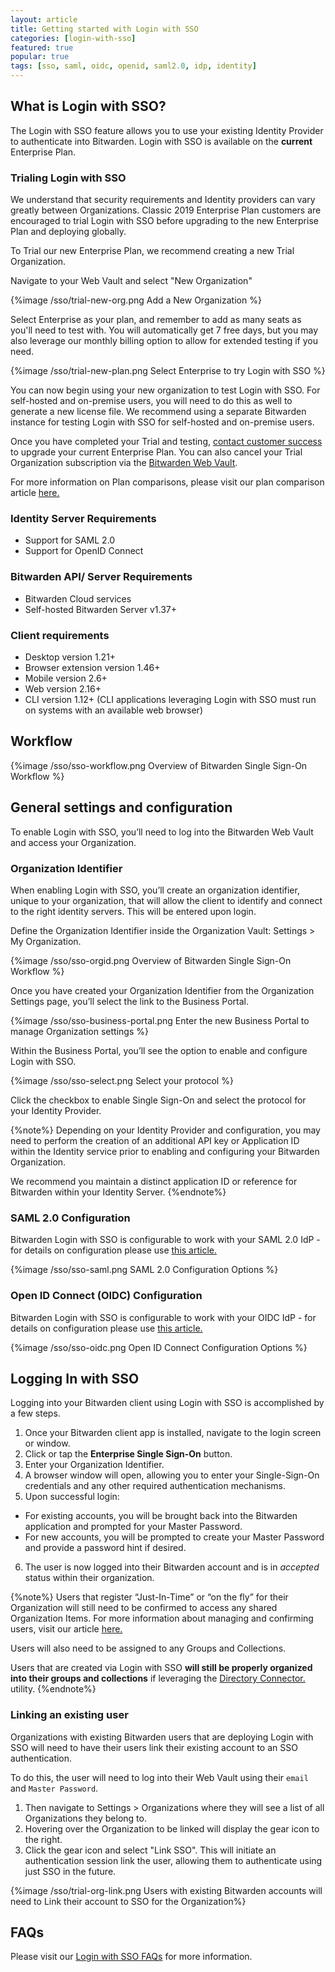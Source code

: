 ```yaml
---
layout: article
title: Getting started with Login with SSO
categories: [login-with-sso]
featured: true
popular: true
tags: [sso, saml, oidc, openid, saml2.0, idp, identity]
---
```


## What is Login with SSO?

The Login with SSO feature allows you to use your existing Identity Provider to authenticate into Bitwarden. Login with SSO is available on the **current** Enterprise Plan.

### Trialing Login with SSO

We understand that security requirements and Identity providers can vary greatly between Organizations. Classic 2019 Enterprise Plan customers are encouraged to trial Login with SSO before upgrading to the new Enterprise Plan and deploying globally.

To Trial our new Enterprise Plan, we recommend creating a new Trial Organization.

Navigate to your Web Vault and select "New Organization"

{%image /sso/trial-new-org.png Add a New Organization %}

Select Enterprise as your plan, and remember to add as many seats as you'll need to test with. You will automatically get 7 free days, but you may also leverage our monthly billing option to allow for extended testing if you need.

{%image /sso/trial-new-plan.png Select Enterprise to try Login with SSO %}

You can now begin using your new organization to test Login with SSO. For self-hosted and on-premise users, you will need to do this as well to generate a new license file. We recommend using a separate Bitwarden instance for testing Login with SSO for self-hosted and on-premise users.

Once you have completed your Trial and testing, [contact customer success](https://bitwarden.com/contact) to upgrade your current Enterprise Plan. You can also cancel your Trial Organization subscription via the [Bitwarden Web Vault](https://vault.bitwarden.com/).

For more information on Plan comparisons, please visit our plan comparison article [here.](https://bitwarden.com/help/article/choosing-the-right-subscription-plan/)

### Identity Server Requirements
- Support for SAML 2.0
- Support for OpenID Connect

### Bitwarden API/ Server Requirements
- Bitwarden Cloud services
- Self-hosted Bitwarden Server v1.37+

### Client requirements
- Desktop version 1.21+
- Browser extension version 1.46+
- Mobile version 2.6+
- Web version 2.16+
- CLI version 1.12+  (CLI applications leveraging Login with SSO must run on systems with an available web browser)

## Workflow

{%image /sso/sso-workflow.png Overview of Bitwarden Single Sign-On Workflow %}

## General settings and configuration
To enable Login with SSO, you’ll need to log into the Bitwarden Web Vault and access your Organization.

### Organization Identifier
When enabling Login with SSO, you’ll create an organization identifier, unique to your organization, that will allow the client to identify and connect to the right identity servers. This will be entered upon login.

Define the Organization Identifier inside the Organization Vault: Settings > My Organization.

{%image /sso/sso-orgid.png Overview of Bitwarden Single Sign-On Workflow %}

Once you have created your Organization Identifier from the Organization Settings page, you’ll
select the link to the Business Portal.

{%image /sso/sso-business-portal.png Enter the new Business Portal to manage Organization settings %}

Within the Business Portal, you’ll see the option to enable and configure Login with SSO.

{%image /sso/sso-select.png Select your protocol %}

Click the checkbox to enable Single Sign-On and select the protocol for your Identity Provider.

{%note%}
Depending on your Identity Provider and configuration, you may need to perform the creation of an additional API key or Application ID within the Identity service prior to enabling and configuring your Bitwarden Organization.

We recommend you maintain a distinct application ID or reference for Bitwarden within your Identity Server.
{%endnote%}

### SAML 2.0 Configuration

Bitwarden Login with SSO is configurable to work with your SAML 2.0 IdP - for details on configuration please use [this article.](https://bitwarden.com/help/article/configure-sso-saml/)

{%image /sso/sso-saml.png SAML 2.0 Configuration Options %}

### Open ID Connect (OIDC) Configuration

Bitwarden Login with SSO is configurable to work with your OIDC IdP - for details on configuration please use [this article.](https://bitwarden.com/help/article/configure-sso-oidc/)

{%image /sso/sso-oidc.png Open ID Connect Configuration Options %}

## Logging In with SSO

Logging into your Bitwarden client using Login with SSO is accomplished by a few steps.

1. Once your Bitwarden client app is installed, navigate to the login screen or window.
2. Click or tap the **Enterprise Single Sign-On** button.
3. Enter your Organization Identifier.
4. A browser window will open, allowing you to enter your Single-Sign-On credentials and any other required authentication mechanisms.
5. Upon successful login:
- For existing accounts, you will be brought back into the Bitwarden application and prompted for your Master Password.
- For new accounts, you will be prompted to create your Master Password and provide a password hint if desired.
6. The user is now logged into their Bitwarden account and is in *accepted* status within their organization.

{%note%}
Users that register “Just-In-Time” or “on the fly” for their Organization will still need to be confirmed to access any shared Organization Items. For more information about managing and confirming users, visit our article [here.](https://bitwarden.com/help/article/managing-users/)

Users will also need to be assigned to any Groups and Collections.

Users that are created via Login with SSO **will still be properly organized into their groups and collections** if leveraging the [Directory Connector.](https://bitwarden.com/help/article/directory-sync/) utility.
{%endnote%}

### Linking an existing user

Organizations with existing Bitwarden users that are deploying Login with SSO will need to have their users link their existing account to an SSO authentication.

To do this, the user will need to log into their Web Vault using their `email` and `Master Password`.

1. Then navigate to Settings > Organizations where they will see a list of all Organizations they belong to.
2. Hovering over the Organization to be linked will display the gear icon to the right.
3. Click the gear icon and select "Link SSO". This will initiate an authentication session link the user, allowing them to authenticate using just SSO in the future.

{%image /sso/trial-org-link.png Users with existing Bitwarden accounts will need to Link their account to SSO for the Organization%}

## FAQs

Please visit our [Login with SSO FAQs](https://bitwarden.com/help/article/sso-faqs/) for more information.
